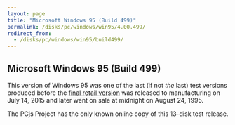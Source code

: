 ```yaml
---
layout: page
title: "Microsoft Windows 95 (Build 499)"
permalink: /disks/pc/windows/win95/4.00.499/
redirect_from:
  - /disks/pc/windows/win95/build499/
---
```


Microsoft Windows 95 (Build 499)
---

This version of Windows 95 was one of the last (if not *the* last) test versions produced before the
[final retail version](/disks/pc/windows/win95/4.00.950/)
was released to manufacturing on July 14, 2015 and later went on sale at midnight on August 24, 1995.

The PCjs Project has the only known online copy of this 13-disk test release.
